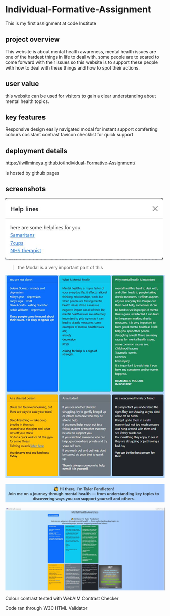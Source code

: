 # Individual-Formative-Assignment
This is my first assignment at code Institute

## project overview
This website is about mental health awareness, mental health issues are one of the hardest things in life to deal with.
some people are to scared to come forward with their issues so this website is to support these people with how to deal
with these things and how to spot their actions.

## user value
this website can be used for visitors to gain a clear understanding about mental health topics.

## key features
Responsive design
easily navigated
modal for instant support
comferting colours
cosistant contrast
favicon
checklist for quick support

## deployment details
https://iwillmineya.github.io/Individual-Formative-Assignment/ 

is hosted by github pages

## screenshots
![Modal](images/modal.JPG)
> the Modal is a very important part of this

![Cards](images/cards.JPG)

![Intro](images/intro.JPG)

![Full](images/full.JPG)


Colour contrast tested with WebAIM Contrast Checker

Code ran through W3C HTML Validator
